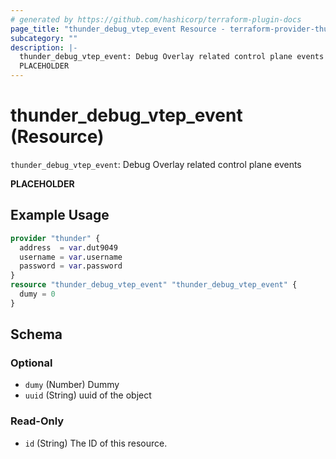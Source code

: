 ```yaml
---
# generated by https://github.com/hashicorp/terraform-plugin-docs
page_title: "thunder_debug_vtep_event Resource - terraform-provider-thunder"
subcategory: ""
description: |-
  thunder_debug_vtep_event: Debug Overlay related control plane events
  PLACEHOLDER
---
```


# thunder_debug_vtep_event (Resource)

`thunder_debug_vtep_event`: Debug Overlay related control plane events

__PLACEHOLDER__

## Example Usage

```terraform
provider "thunder" {
  address  = var.dut9049
  username = var.username
  password = var.password
}
resource "thunder_debug_vtep_event" "thunder_debug_vtep_event" {
  dumy = 0
}
```

<!-- schema generated by tfplugindocs -->
## Schema

### Optional

- `dumy` (Number) Dummy
- `uuid` (String) uuid of the object

### Read-Only

- `id` (String) The ID of this resource.


